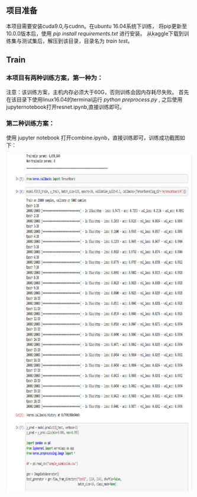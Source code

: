 ## 项目准备
本项目需要安装cuda9.0,与cudnn。在ubuntu 16.04系统下训练，
将pip更新至10.0.0版本后，使用 *pip install requirements.txt* 进行安装。
从kaggle下载到训练集与测试集后，解压到该目录，目录名为 *train* *test*。
## Train
### 本项目有两种训练方案，第一种为：
注意：该训练方案，主机内存必须大于60G，否则训练会因内存耗尽失败。
首先在该目录下使用linux16.04的terminal运行 *python preprocess.py* ,
之后使用jupyternotebook打开resnet.ipynb,直接训练即可。
### 第二种训练方案：
使用 jupyter notebook 打开combine.ipynb，直接训练即可，训练成功截图如下：


<img src="123.PNG" style="width:977px;height:911px;">
